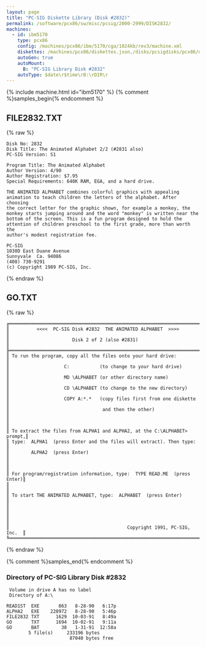 ```yaml
---
layout: page
title: "PC-SIG Diskette Library (Disk #2832)"
permalink: /software/pcx86/sw/misc/pcsig/2000-2999/DISK2832/
machines:
  - id: ibm5170
    type: pcx86
    config: /machines/pcx86/ibm/5170/cga/1024kb/rev3/machine.xml
    diskettes: /machines/pcx86/diskettes.json,/disks/pcsigdisks/pcx86/diskettes.json
    autoGen: true
    autoMount:
      B: "PC-SIG Library Disk #2832"
    autoType: $date\r$time\rB:\rDIR\r
---
```


{% include machine.html id="ibm5170" %}
{% comment %}samples_begin{% endcomment %}

## FILE2832.TXT

{% raw %}
```
Disk No: 2832                                                           
Disk Title: The Animated Alphabet 2/2 (#2831 also)                      
PC-SIG Version: S1                                                      
                                                                        
Program Title: The Animated Alphabet                                    
Author Version: 4/90                                                    
Author Registration: $7.95                                              
Special Requirements: 640K RAM, EGA, and a hard drive.                  
                                                                        
THE ANIMATED ALPHABET combines colorful graphics with appealing         
animation to teach children the letters of the alphabet. After choosing 
the correct letter for the graphic shown, for example a monkey, the     
monkey starts jumping around and the word "monkey" is written near the  
bottom of the screen. This is a fun program designed to hold the        
attention of children preschool to the first grade, more than worth the 
author's modest registration fee.                                       
                                                                        
PC-SIG                                                                  
1030D East Duane Avenue                                                 
Sunnyvale  Ca. 94086                                                    
(408) 730-9291                                                          
(c) Copyright 1989 PC-SIG, Inc.                                         
```
{% endraw %}

## GO.TXT

{% raw %}
```
╔═════════════════════════════════════════════════════════════════════════╗
║          <<<<  PC-SIG Disk #2832  THE ANIMATED ALPHABET  >>>>           ║
║                       Disk 2 of 2 (also #2831)                          ║
╠═════════════════════════════════════════════════════════════════════════╣
║ To run the program, copy all the files onto your hard drive:            ║
║                    C:           (to change to your hard drive)          ║
║                    MD \ALPHABET (or other directory name)               ║
║                    CD \ALPHABET (to change to the new directory)        ║
║                    COPY A:*.*   (copy files first from one diskette     ║
║                                  and then the other)                    ║
║                                                                         ║
║ To extract the files from ALPHA1 and ALPHA2, at the C:\ALPHABET> prompt,║
║ type:  ALPHA1  (press Enter and the files will extract). Then type:     ║
║        ALPHA2  (press Enter)                                            ║
║                                                                         ║
║ For program/registration information, type:  TYPE READ.ME  (press Enter)║
║                                                                         ║
║ To start THE ANIMATED ALPHABET, type:  ALPHABET  (press Enter)          ║
║                                                                         ║
║                                                                         ║
║                                           Copyright 1991, PC-SIG, Inc.  ║
╚═════════════════════════════════════════════════════════════════════════╝
```
{% endraw %}

{% comment %}samples_end{% endcomment %}

### Directory of PC-SIG Library Disk #2832

     Volume in drive A has no label
     Directory of A:\

    READ1ST  EXE       863   8-28-90   6:17p
    ALPHA2   EXE    228972   8-28-90   5:46p
    FILE2832 TXT      1629  10-03-91   8:49a
    GO       TXT      1694  10-02-91   9:11a
    GO       BAT        38   1-31-91  12:58a
            5 file(s)     233196 bytes
                           87040 bytes free
